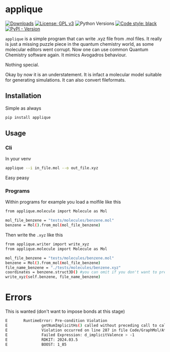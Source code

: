 # applique


[![Downloads](https://static.pepy.tech/personalized-badge/applique?period=total&units=international_system&left_color=orange&right_color=blue&left_text=Downloads)](https://pepy.tech/project/applique)
[![License: GPL v3](https://img.shields.io/badge/License-GPL_v3-blue.svg)](https://www.gnu.org/licenses/gpl-3.0)
![Python Versions](https://img.shields.io/badge/python-3.8%20%7C%203.9%20%7C%203.10%20%7C%203.11%20%7C-blue)
<a href="https://github.com/psf/black"><img alt="Code style: black" src="https://img.shields.io/badge/code%20style-black-000000.svg"></a>
[![PyPI - Version](https://img.shields.io/pypi/v/applique.svg)](https://pypi.org/project/applique)

`applique` is a simple program that can write .xyz file from .mol files. It really is just a missing puzzle piece in the quantum chemistry world, as some molecular editors went corrupt. Now one can use common Quantum Chemistry software again. It mimics Avogadros behaviour.

Nothing special.

Okay by now it is an understatement. It is infact a molecular model suitable for generating simulations. It can also convert fileformats.

## Installation

Simple as always 

```bash 
pip install applique
```

## Usage 

### Cli

In your venv 
```bash 
applique --i in_file.mol --o out_file.xyz
```
Easy peasy

### Programs 
Within programs for example you load a molfile like this 


```bash
from applique.molecule import Molecule as Mol

mol_file_benzene = "tests/molecules/benzene.mol"
benzene = Mol().from_mol(mol_file_benzene)
```
Then write the `.xyz` like this 

```bash
from applique.writer import write_xyz
from applique.molecule import Molecule as Mol

mol_file_benzene = "tests/molecules/benzene.mol"
benzene = Mol().from_mol(mol_file_benzene)
file_name_benzene = "./tests/molecules/benzene.xyz"
coordinates = benzene.struct3D() #you can omit if you don't want to preoptimize the structure.
write_xyz(self.benzene, file_name_benzene)
```

# Errors

This is wanted (don't want to impose bonds at this stage)
```bash
E       RuntimeError: Pre-condition Violation
E               getNumImplicitHs() called without preceding call to calcImplicitValence()
E               Violation occurred on line 287 in file Code/GraphMol/Atom.cpp
E               Failed Expression: d_implicitValence > -1
E               RDKIT: 2024.03.5
E               BOOST: 1_85
```